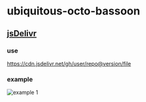 # ubiquitous-octo-bassoon
## [jsDelivr](https://www.jsdelivr.com/?docs=gh)
### use
https://cdn.jsdelivr.net/gh/user/repo@version/file
### example
![example 1](https://cdn.jsdelivr.net/gh/harmonly/ubiquitous-octo-bassoon@main/res/pic1.png)
